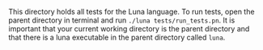 This directory holds all tests for the Luna language. To run tests, open the parent directory in terminal and run
`./luna tests/run_tests.pn`. It is important that your current working directory is the parent directory and that there is a luna executable in the parent directory called `luna`.
